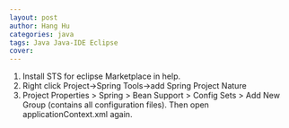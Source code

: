```yaml
---
layout: post
author: Hang Hu
categories: java
tags: Java Java-IDE Eclipse 
cover: 
---
```


1. Install STS for eclipse Marketplace in help.
2. Right click Project->Spring Tools->add Spring Project Nature
2. Project Properties > Spring > Bean Support > Config Sets > Add New Group (contains all configuration files). Then open applicationContext.xml again.
